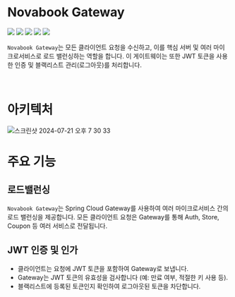 Novabook Gateway
===========
<p>
  <img src="https://img.shields.io/badge/Spring%20Cloud-6DB33F?style=flat-square&logo=Spring&logoColor=white"/>
  <img src="https://img.shields.io/badge/Github-181717?style=flat-square&logo=Github&logoColor=white"/>
  <img src="https://img.shields.io/badge/Redis-DC382D?style=flat-square&logo=Redis&logoColor=white"/>
  <img src="https://img.shields.io/badge/Spring%20Boot-6DB33F?style=flat-square&logo=Spring%20Boot&logoColor=white"/>
  <img src="https://img.shields.io/badge/JWT-000000?style=flat-square&logo=JSON%20web%20tokens&logoColor=white"/>
</p>


`Novabook Gateway`는 모든 클라이언트 요청을 수신하고, 이를 핵심 서버 및 여러 마이크로서비스로 로드 밸런싱하는 역할을 합니다. 이 게이트웨이는 또한 JWT 토큰을 사용한 인증 및 블랙리스트 관리(로그아웃)를 처리합니다.


<br>

# 아키텍처 
![스크린샷 2024-07-21 오후 7 30 33](https://github.com/user-attachments/assets/f306c6e5-9c40-4d13-ba66-108f44637264)


# 주요 기능 

## 로드밸런싱
`Novabook Gateway`는 Spring Cloud Gateway를 사용하여 여러 마이크로서비스 간의 로드 밸런싱을 제공합니다.
모든 클라이언트 요청은 Gateway를 통해 Auth, Store, Coupon 등 여러 서비스로 전달됩니다.

## JWT 인증 및 인가
- 클라이언트는 요청에 JWT 토큰을 포함하여 Gateway로 보냅니다.
- Gateway는 JWT 토큰의 유효성을 검사합니다 (예: 만료 여부, 적절한 키 사용 등).
- 블랙리스트에 등록된 토큰인지 확인하여 로그아웃된 토큰을 차단합니다.
<br>
